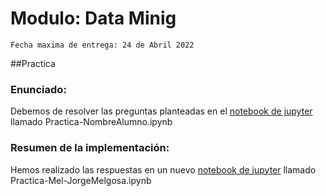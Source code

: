 # Modulo: Data Minig
`Fecha maxima de entrega: 24 de Abril 2022`

##Practica
### Enunciado:
Debemos de resolver las preguntas planteadas en el [notebook de jupyter](https://jupyter.org/) llamado Practica-NombreAlumno.ipynb

### Resumen de la implementación:
Hemos realizado las respuestas en un nuevo [notebook de jupyter](https://jupyter.org/) llamado Practica-Mel-JorgeMelgosa.ipynb